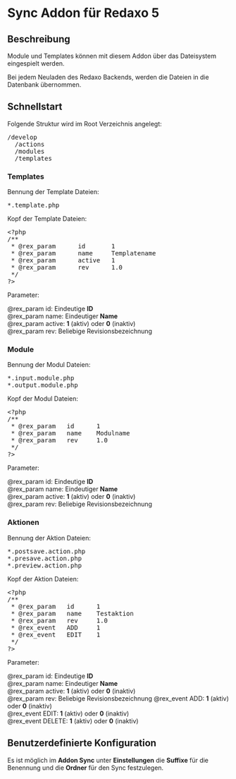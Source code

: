 <h1>Sync Addon für Redaxo 5</h1>
<h2>Beschreibung</h2>
<p>Module und Templates können mit diesem Addon über das Dateisystem eingespielt werden.</p>
<p>Bei jedem Neuladen des Redaxo Backends, werden die Dateien in die Datenbank übernommen.</p>
<h2>Schnellstart</h2>
<p>Folgende Struktur wird im Root Verzeichnis angelegt:</p>
<pre>
/develop
  /actions
  /modules
  /templates
</pre>
<h3>Templates</h3>
<p>Bennung der Template Dateien:</p>
<pre>*.template.php</pre>
<p>Kopf der Template Dateien:</p>
<pre>
&lt;?php
/**
 * @rex_param      id		1
 * @rex_param      name		Templatename
 * @rex_param      active	1
 * @rex_param      rev		1.0
 */
?&gt;
</pre>
<p>Parameter:</p>
<p>
    @rex_param id: Eindeutige <b>ID</b><br>
    @rex_param name: Eindeutiger <b>Name</b><br>
    @rex_param active: <b>1</b> (aktiv) oder <b>0</b> (inaktiv)<br>
    @rex_param rev: Beliebige Revisionsbezeichnung
</p>
<h3>Module</h3>
<p>Bennung der Modul Dateien:</p>
<pre>
*.input.module.php
*.output.module.php
</pre>
<p>Kopf der Modul Dateien:</p>
<pre>
&lt;?php
/**
 * @rex_param	id	    1
 * @rex_param	name    Modulname
 * @rex_param	rev	    1.0
 */
?&gt;
</pre>
<p>Parameter:</p>
<p>
    @rex_param id: Eindeutige <b>ID</b><br>
    @rex_param name: Eindeutiger <b>Name</b><br>
    @rex_param active: <b>1</b> (aktiv) oder <b>0</b> (inaktiv)<br>
    @rex_param rev: Beliebige Revisionsbezeichnung
</p>
<h3>Aktionen</h3>
<p>Bennung der Aktion Dateien:</p>
<pre>
*.postsave.action.php
*.presave.action.php
*.preview.action.php
</pre>
<p>Kopf der Aktion Dateien:</p>
<pre>
&lt;?php
/**
 * @rex_param	id	    1
 * @rex_param	name    Testaktion
 * @rex_param	rev	    1.0
 * @rex_event	ADD	    1
 * @rex_event	EDIT    1
 */
?&gt;
</pre>
<p>Parameter:</p>
<p>
    @rex_param id: Eindeutige <b>ID</b><br>
    @rex_param name: Eindeutiger <b>Name</b><br>
    @rex_param active: <b>1</b> (aktiv) oder <b>0</b> (inaktiv)<br>
    @rex_param rev: Beliebige Revisionsbezeichnung
    @rex_event ADD: <b>1</b> (aktiv) oder <b>0</b> (inaktiv)<br>
    @rex_event EDIT: <b>1</b> (aktiv) oder <b>0</b> (inaktiv)<br>
    @rex_event DELETE: <b>1</b> (aktiv) oder <b>0</b> (inaktiv)<br>
</p>
<h2>Benutzerdefinierte Konfiguration</h2>
<p>Es ist möglich im <b>Addon Sync</b> unter <b>Einstellungen</b> die <b>Suffixe</b> für die Benennung und die <b>Ordner</b> für den Sync festzulegen.</p>
